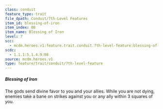 ```yaml
---
class: conduit
feature_type: trait
file_dpath: Conduit/7th-Level Features
item_id: blessing-of-iron
item_index: 08
item_name: Blessing of Iron
level: 7
scc:
  - mcdm.heroes.v1:feature.trait.conduit.7th-level-feature:blessing-of-iron
scdc:
  - 1.1.1:5.1.4.9:08
source: mcdm.heroes.v1
type: feature/trait/conduit/7th-level-feature
---
```


##### Blessing of Iron

The gods send divine favor to you and your allies. While you are not dying, enemies take a bane on strikes against you or any ally within 3 squares of you.
